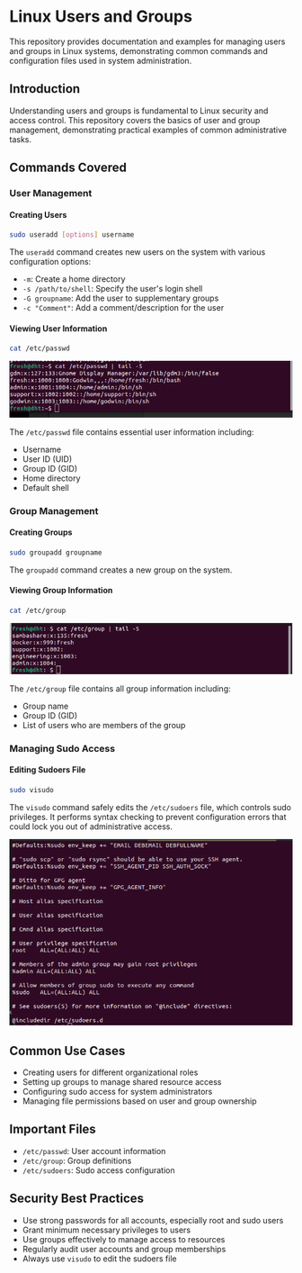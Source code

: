 # Linux Users and Groups

This repository provides documentation and examples for managing users and groups in Linux systems, demonstrating common commands and configuration files used in system administration.

## Introduction

Understanding users and groups is fundamental to Linux security and access control. This repository covers the basics of user and group management, demonstrating practical examples of common administrative tasks.

## Commands Covered

### User Management

#### Creating Users
```bash
sudo useradd [options] username
```

The `useradd` command creates new users on the system with various configuration options:
- `-m`: Create a home directory
- `-s /path/to/shell`: Specify the user's login shell
- `-G groupname`: Add the user to supplementary groups
- `-c "Comment"`: Add a comment/description for the user

#### Viewing User Information
```bash
cat /etc/passwd
```
![users](./assets/users.png)

The `/etc/passwd` file contains essential user information including:
- Username
- User ID (UID)
- Group ID (GID)
- Home directory
- Default shell

### Group Management

#### Creating Groups
```bash
sudo groupadd groupname
```
The `groupadd` command creates a new group on the system.

#### Viewing Group Information
```bash
cat /etc/group
```
![usergroups](./assets/group.png)

The `/etc/group` file contains all group information including:
- Group name
- Group ID (GID)
- List of users who are members of the group

### Managing Sudo Access

#### Editing Sudoers File
```bash
sudo visudo
```

The `visudo` command safely edits the `/etc/sudoers` file, which controls sudo privileges. It performs syntax checking to prevent configuration errors that could lock you out of administrative access.

![sudoers](./assets/sudoers.png)

## Common Use Cases

- Creating users for different organizational roles
- Setting up groups to manage shared resource access
- Configuring sudo access for system administrators
- Managing file permissions based on user and group ownership

## Important Files

- `/etc/passwd`: User account information
- `/etc/group`: Group definitions
- `/etc/sudoers`: Sudo access configuration

## Security Best Practices

- Use strong passwords for all accounts, especially root and sudo users
- Grant minimum necessary privileges to users
- Use groups effectively to manage access to resources
- Regularly audit user accounts and group memberships
- Always use `visudo` to edit the sudoers file
